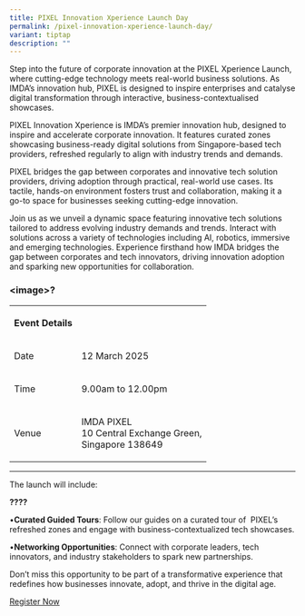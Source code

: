 ```yaml
---
title: PIXEL Innovation Xperience Launch Day
permalink: /pixel-innovation-xperience-launch-day/
variant: tiptap
description: ""
---
```

<p>Step into the future of corporate innovation at the PIXEL Xperience Launch,
where cutting-edge technology meets real-world business solutions. As IMDA’s
innovation hub, PIXEL is designed to inspire enterprises and catalyse digital
transformation through interactive, business-contextualised showcases.</p>
<p></p>
<p>PIXEL Innovation Xperience is IMDA’s premier innovation hub, designed
to inspire and accelerate corporate innovation. It features curated zones
showcasing business-ready digital solutions from Singapore-based tech providers,
refreshed regularly to align with industry trends and demands.</p>
<p>PIXEL bridges the gap between corporates and innovative tech solution
providers, driving adoption through practical, real-world use cases. Its
tactile, hands-on environment fosters trust and collaboration, making it
a go-to space for businesses seeking cutting-edge innovation.</p>
<p>Join us as we unveil a dynamic space featuring innovative tech solutions
tailored to address evolving industry demands and trends. Interact with
solutions across a variety of technologies including AI, robotics, immersive
and emerging technologies. Experience firsthand how IMDA bridges the gap
between corporates and tech innovators, driving innovation adoption and
sparking new opportunities for collaboration.</p>
<h3><strong>&lt;image&gt;?</strong></h3>
<p></p>
<table style="minWidth: 50px">
<colgroup>
<col>
<col>
</colgroup>
<tbody>
<tr>
<th rowspan="1" colspan="1">
<p>Event Details</p>
</th>
<th rowspan="1" colspan="1">
<p></p>
</th>
</tr>
<tr>
<td rowspan="1" colspan="1">
<p>Date</p>
</td>
<td rowspan="1" colspan="1">
<p>12 March 2025</p>
</td>
</tr>
<tr>
<td rowspan="1" colspan="1">
<p>Time</p>
</td>
<td rowspan="1" colspan="1">
<p>9.00am to 12.00pm</p>
</td>
</tr>
<tr>
<td rowspan="1" colspan="1">
<p>Venue</p>
</td>
<td rowspan="1" colspan="1">
<p>IMDA PIXEL
<br>10 Central Exchange Green,
<br>Singapore 138649</p>
</td>
</tr>
</tbody>
</table>
<hr>
<p></p>
<p>The launch will include:</p>
<p><strong>????</strong>
</p>
<p></p>
<p>•<strong>Curated Guided Tours</strong>: Follow our guides on a curated
tour of&nbsp; PIXEL’s refreshed zones and engage with business-contextualized
tech showcases.</p>
<p>•<strong>Networking Opportunities</strong>: Connect with corporate leaders,
tech innovators, and industry stakeholders to spark new partnerships.</p>
<p></p>
<p>Don’t miss this opportunity to be part of a transformative experience
that redefines how businesses innovate, adopt, and thrive in the digital
age.</p>
<p></p>
<p><a href="https://go.gov.sg/xperiencelaunchreg" rel="noopener nofollow" target="_blank">Register Now</a>
</p>
<p></p>